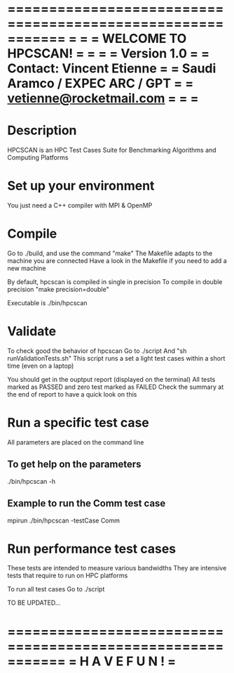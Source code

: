 
===========================================================
=                                                         =
=                  WELCOME TO HPCSCAN!                    =
=                                                         =
=   Version 1.0                                           =
=   Contact: Vincent Etienne                              =
=            Saudi Aramco / EXPEC ARC / GPT               =
=            vetienne@rocketmail.com                      =
=                                                         =
===========================================================

# Description

HPCSCAN is an HPC Test Cases Suite for Benchmarking Algorithms and Computing Platforms

# Set up your environment

You just need a C++ compiler with MPI & OpenMP

# Compile

Go to ./build, and use the command "make"
The Makefile adapts to the machine you are connected
Have a look in the Makefile if you need to add a new machine

By default, hpcscan is compiled in single in precision
To compile in double precision "make precision=double"

Executable is ./bin/hpcscan

# Validate

To check good the behavior of hpcscan
Go to ./script
And "sh runValidationTests.sh"
This script runs a set a light test cases within a short time (even on a laptop)

You should get in the ouptput report (displayed on the terminal)
All tests marked as PASSED
and zero test marked as FAILED
Check the summary at the end of report to have a quick look on this

# Run a specific test case

All parameters are placed on the command line

## To get help on the parameters
./bin/hpcscan -h

## Example to run the Comm test case

mpirun ./bin/hpcscan -testCase Comm

# Run performance test cases

These tests are intended to measure various bandwidths
They are intensive tests that require to run on HPC platforms 

To run all test cases
Go to ./script

TO BE UPDATED...

===========================================================
=                  H A V E    F U N !                     =
===========================================================
